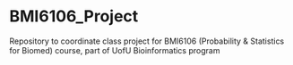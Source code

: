 # BMI6106_Project
Repository to coordinate class project for BMI6106 (Probability &amp; Statistics for Biomed) course, part of UofU Bioinformatics program
